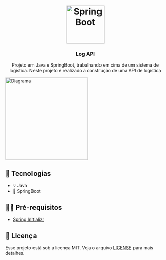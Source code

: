 
<h1 align="center">
<img alt="SpringBoot" src="https://www.google.com/url?sa=i&url=https%3A%2F%2Fspring.io%2Fprojects%2Fspring-boot&psig=AOvVaw0BHbdO-4Gj5nzxuC_Vu-zX&ust=1641996746568000&source=images&cd=vfe&ved=0CAgQjRxqFwoTCJis3drwqfUCFQAAAAAdAAAAABAD"
width="120px" />
</h1>

<h3 align="center">
  Log API
</h3>

<p align="center">Projeto em Java e SpringBoot, trabalhando em cima de um sistema de logística.
Neste projeto é realizado a construção de uma API de logística</p>

<img alt="Diagrama" src="![UML](https://user-images.githubusercontent.com/89155684/148959034-886a91d7-ec72-4b27-a9b4-922dcc415fa7.png)
"
width="260px" />

## 🚀 Tecnologias

- 💡 Java
- 🍃 SpringBoot

## ✋🏻 Pré-requisitos

- [Spring Initializr](https://start.spring.io/)

## 📝 Licença

Esse projeto está sob a licença MIT. Veja o arquivo [LICENSE](LICENSE.md) para mais detalhes.
